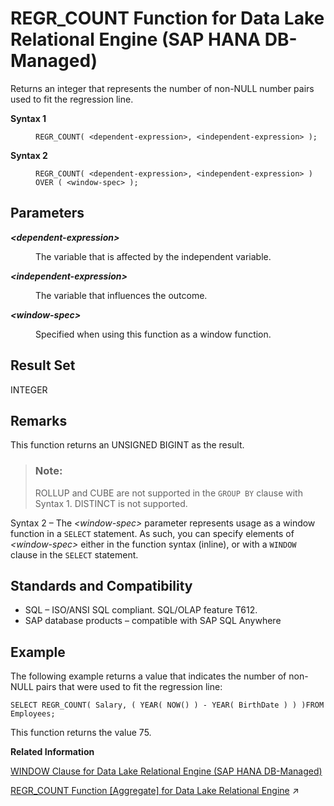 <!-- loio6ae6fc4e7e5e41489f2f3481cc6f8a3d -->

# REGR\_COUNT Function for Data Lake Relational Engine \(SAP HANA DB-Managed\)

Returns an integer that represents the number of non-NULL number pairs used to fit the regression line.




<dl>
<dt><b>

Syntax 1

</b></dt>
<dd>

```
REGR_COUNT( <dependent-expression>, <independent-expression> );
```



</dd><dt><b>

Syntax 2

</b></dt>
<dd>

```
REGR_COUNT( <dependent-expression>, <independent-expression> )
OVER ( <window-spec> );
```



</dd>
</dl>



<a name="loio6ae6fc4e7e5e41489f2f3481cc6f8a3d__section_mgw_q35_vrb"/>

## Parameters


<dl>
<dt><b>

*<dependent-expression\>*

</b></dt>
<dd>

The variable that is affected by the independent variable.



</dd><dt><b>

*<independent-expression\>*

</b></dt>
<dd>

The variable that influences the outcome.



</dd><dt><b>

*<window-spec\>*

</b></dt>
<dd>

Specified when using this function as a window function.



</dd>
</dl>



<a name="loio6ae6fc4e7e5e41489f2f3481cc6f8a3d__section_hjl_r35_vrb"/>

## Result Set

INTEGER



<a name="loio6ae6fc4e7e5e41489f2f3481cc6f8a3d__section_r2y_r35_vrb"/>

## Remarks

This function returns an UNSIGNED BIGINT as the result.

> ### Note:  
> ROLLUP and CUBE are not supported in the `GROUP BY` clause with Syntax 1. DISTINCT is not supported.

Syntax 2 – The *<window-spec\>* parameter represents usage as a window function in a `SELECT` statement. As such, you can specify elements of *<window-spec\>* either in the function syntax \(inline\), or with a `WINDOW` clause in the `SELECT` statement.



<a name="loio6ae6fc4e7e5e41489f2f3481cc6f8a3d__section_llm_s35_vrb"/>

## Standards and Compatibility

-   SQL – ISO/ANSI SQL compliant. SQL/OLAP feature T612.
-   SAP database products – compatible with SAP SQL Anywhere



<a name="loio6ae6fc4e7e5e41489f2f3481cc6f8a3d__section_ahv_s35_vrb"/>

## Example

The following example returns a value that indicates the number of non-NULL pairs that were used to fit the regression line:

```
SELECT REGR_COUNT( Salary, ( YEAR( NOW() ) - YEAR( BirthDate ) ) )FROM Employees;
```

This function returns the value 75.

**Related Information**  


[WINDOW Clause for Data Lake Relational Engine \(SAP HANA DB-Managed\)](../030-sql-statements/window-clause-for-data-lake-relational-engine-sap-hana-db-managed-c83b61b.md "Defines all or part of a window for use with window functions such as AVG and RANK in a SELECT statement.")

[REGR_COUNT Function \[Aggregate\] for Data Lake Relational Engine](https://help.sap.com/viewer/19b3964099384f178ad08f2d348232a9/2024_1_QRC/en-US/a574c56884f21015b7b6f6bde76a2e6a.html "Returns an integer that represents the number of non-NULL number pairs used to fit the regression line.") :arrow_upper_right:

